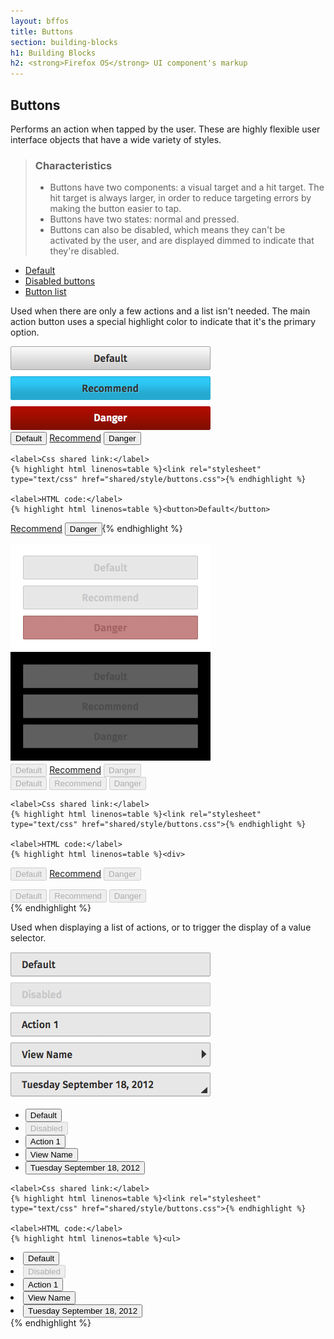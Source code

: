 ```yaml
---
layout: bffos
title: Buttons
section: building-blocks
h1: Building Blocks
h2: <strong>Firefox OS</strong> UI component's markup
---
```


## Buttons

Performs an action when tapped by the user. These are highly flexible user interface objects that have a wide variety of styles.

> ### Characteristics
> * Buttons have two components: a visual target and a hit target. The hit target is always larger, in order to reduce targeting errors by making the button easier to tap.
> * Buttons have two states: normal and pressed.
> * Buttons can also be disabled, which means they can't be activated by the user, and are displayed dimmed to indicate that they're disabled.

<div class="tabs">
  <ul>
    <li><a href="#buttons-default">Default</a></li>
    <li><a href="#buttons-disabled">Disabled buttons</a></li>
    <li><a href="#buttons-list">Button list</a></li>
  </ul>

  <div id="buttons-default">
    <p>Used when there are only a few actions and a list isn't needed. The main action button uses a special highlight color to indicate that it's the primary option.</p>
    <section class="example">
      <img src="../images/BB/buttons_1.jpg" alt="Buttons (Image replacing code)"/>
      <article class="frame">
        <button>Default</button>
        <a class="recommend" role="button" href="#">Recommend</a>
        <button class="danger">Danger</button>
      </article>
    </section>

    <label>Css shared link:</label>
    {% highlight html linenos=table %}<link rel="stylesheet" type="text/css" href="shared/style/buttons.css">{% endhighlight %}

    <label>HTML code:</label>
    {% highlight html linenos=table %}<button>Default</button>
<a class="recommend" role="button" href="#">Recommend</a>
<button class="danger">Danger</button>{% endhighlight %}
  </div>

  <div id="buttons-disabled">
    <section class="example">
      <img src="../images/BB/buttons_2.png" alt="Buttons (Image replacing code)"/>
      <article class="frame">
        <div>
          <button disabled="disabled">Default</button>
          <a class="recommend" role="button" aria-disabled="true" href="#">Recommend</a>
          <button class="danger" disabled="disabled">Danger</button>
        </div>
        <div class="dark"><!-- disabled buttons over dark background -->
          <button disabled="disabled">Default</button>
          <button class="recommend" disabled="disabled">Recommend</button>
          <button class="danger" disabled="disabled">Danger</button>
        </div>
      </article>
    </section>

    <label>Css shared link:</label>
    {% highlight html linenos=table %}<link rel="stylesheet" type="text/css" href="shared/style/buttons.css">{% endhighlight %}

    <label>HTML code:</label>
    {% highlight html linenos=table %}<div>
  <button disabled="disabled">Default</button>
  <a class="recommend" role="button" aria-disabled="true" href="#">Recommend</a>
  <button class="danger" disabled="disabled">Danger</button>
</div>
<div class="dark"><!-- disabled buttons over dark background -->
  <button disabled="disabled">Default</button>
  <button class="recommend" disabled="disabled">Recommend</button>
  <button class="danger" disabled="disabled">Danger</button>
</div>{% endhighlight %}
  </div>

  <div id="buttons-list">
    <p>Used when displaying a list of actions, or to trigger the display of a value selector.</p>
    <section class="example">
      <img src="../images/BB/buttons_3.png" alt="Buttons (Image replacing code)"/>
      <article class="frame">
        <ul>
          <li>
            <button>Default</button>
          </li>
          <li>
            <button disabled="disabled">Disabled</button>
          </li>
          <li><button>Action 1</button></li>
          <li><button class="icon icon-view">View Name</button></li>
          <li><button class="icon icon-dialog">Tuesday September 18, 2012</button></li>
        </ul>
      </article>
    </section>

    <label>Css shared link:</label>
    {% highlight html linenos=table %}<link rel="stylesheet" type="text/css" href="shared/style/buttons.css">{% endhighlight %}

    <label>HTML code:</label>
    {% highlight html linenos=table %}<ul>
  <li>
    <button>Default</button>
  </li>
  <li>
    <button disabled="disabled">Disabled</button>
  </li>
  <li><button>Action 1</button></li>
  <li><button class="icon icon-view">View Name</button></li>
  <li><button class="icon icon-dialog">Tuesday September 18, 2012</button></li>
</ul>{% endhighlight %}
  </div>
</div>

